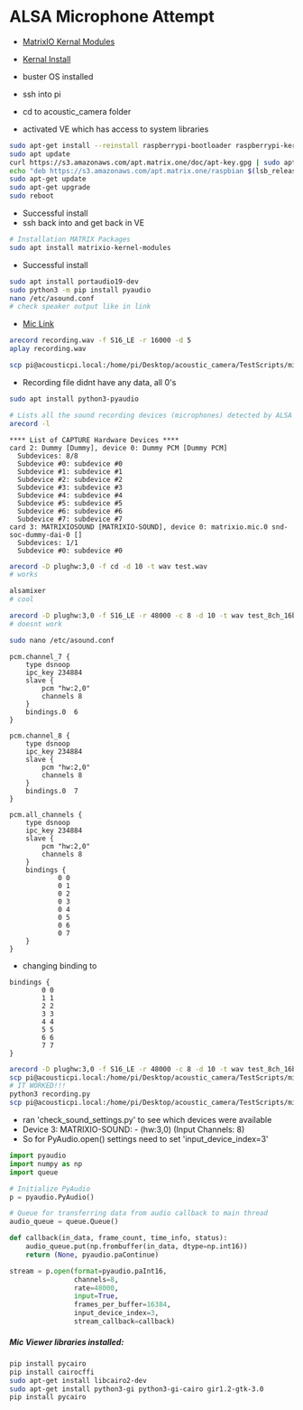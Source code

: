 # ALSA Microphone Attempt
- [MatrixIO Kernal Modules](https://github.com/matrix-io/matrixio-kernel-modules/blob/master/README.md#option-1-package-installation)
- [Kernal Install](https://github.com/matrix-io/matrixio-kernel-modules/blob/master/README.md#option-1-package-installation)
- buster OS installed

- ssh into pi 
- cd to acoustic_camera folder
- activated VE which has access to system libraries

```zsh
sudo apt-get install --reinstall raspberrypi-bootloader raspberrypi-kernel
sudo apt update
curl https://s3.amazonaws.com/apt.matrix.one/doc/apt-key.gpg | sudo apt-key add -
echo "deb https://s3.amazonaws.com/apt.matrix.one/raspbian $(lsb_release -sc) main" | sudo tee /etc/apt/sources.list.d/matrixlabs.list
sudo apt-get update
sudo apt-get upgrade
sudo reboot
```
- Successful install
- ssh back into and get back in VE
```zsh
# Installation MATRIX Packages
sudo apt install matrixio-kernel-modules
```
- Successful install
```zsh
sudo apt install portaudio19-dev 
sudo python3 -m pip install pyaudio
nano /etc/asound.conf
# check speaker output like in link
```
- [Mic Link](https://matrix-io.github.io/matrix-documentation/matrix-voice/resources/microphone/)
```zsh
arecord recording.wav -f S16_LE -r 16000 -d 5
aplay recording.wav

scp pi@acousticpi.local:/home/pi/Desktop/acoustic_camera/TestScripts/mics/recording.wav /Users/KevMcK/Desktop
```
- Recording file didnt have any data, all 0's
```zsh
sudo apt install python3-pyaudio

# Lists all the sound recording devices (microphones) detected by ALSA
arecord -l
```
~~~
**** List of CAPTURE Hardware Devices ****
card 2: Dummy [Dummy], device 0: Dummy PCM [Dummy PCM]
  Subdevices: 8/8
  Subdevice #0: subdevice #0
  Subdevice #1: subdevice #1
  Subdevice #2: subdevice #2
  Subdevice #3: subdevice #3
  Subdevice #4: subdevice #4
  Subdevice #5: subdevice #5
  Subdevice #6: subdevice #6
  Subdevice #7: subdevice #7
card 3: MATRIXIOSOUND [MATRIXIO-SOUND], device 0: matrixio.mic.0 snd-soc-dummy-dai-0 []
  Subdevices: 1/1
  Subdevice #0: subdevice #0
~~~

```zsh
arecord -D plughw:3,0 -f cd -d 10 -t wav test.wav
# works

alsamixer
# cool

arecord -D plughw:3,0 -f S16_LE -r 48000 -c 8 -d 10 -t wav test_8ch_16bit.wav
# doesnt work

sudo nano /etc/asound.conf
```
~~~
pcm.channel_7 {
    type dsnoop
    ipc_key 234884
    slave {
        pcm "hw:2,0"
        channels 8
    }
    bindings.0  6
}

pcm.channel_8 {
    type dsnoop
    ipc_key 234884
    slave {
        pcm "hw:2,0"
        channels 8
    }
    bindings.0  7
}

pcm.all_channels {
    type dsnoop
    ipc_key 234884
    slave {
        pcm "hw:2,0"
        channels 8
    }
    bindings {
            0 0
            0 1
            0 2
            0 3
            0 4
            0 5
            0 6
            0 7
    }
}
~~~
- changing binding to 
~~~
bindings {
        0 0
        1 1
        2 2
        3 3
        4 4
        5 5
        6 6
        7 7
}
~~~
```zsh
arecord -D plughw:3,0 -f S16_LE -r 48000 -c 8 -d 10 -t wav test_8ch_16bit.wav
scp pi@acousticpi.local:/home/pi/Desktop/acoustic_camera/TestScripts/mics/test_8ch_16bit.wav /Users/KevMcK/Desktop
# IT WORKED!!!
python3 recording.py
scp pi@acousticpi.local:/home/pi/Desktop/acoustic_camera/TestScripts/mics/output4.wav /Users/KevMcK/Desktop
```
- ran 'check_sound_settings.py' to see which devices were available
- Device 3: MATRIXIO-SOUND: - (hw:3,0) (Input Channels: 8)
- So for PyAudio.open() settings need to set 'input_device_index=3'

```python
import pyaudio
import numpy as np
import queue

# Initialize PyAudio
p = pyaudio.PyAudio()

# Queue for transferring data from audio callback to main thread
audio_queue = queue.Queue()

def callback(in_data, frame_count, time_info, status):
    audio_queue.put(np.frombuffer(in_data, dtype=np.int16))
    return (None, pyaudio.paContinue)

stream = p.open(format=pyaudio.paInt16,
                channels=8,
                rate=48000,
                input=True,
                frames_per_buffer=16384,
                input_device_index=3,
                stream_callback=callback)
```

##### Mic Viewer libraries installed:

```zsh
pip install pycairo
pip install cairocffi
sudo apt-get install libcairo2-dev
sudo apt-get install python3-gi python3-gi-cairo gir1.2-gtk-3.0
pip install pycairo
```






